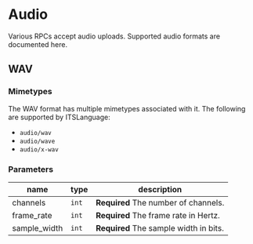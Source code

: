# Audio

Various RPCs accept audio uploads. Supported audio formats are documented here.

## WAV

### Mimetypes

The WAV format has multiple mimetypes associated with it. The following are
supported by ITSLanguage:

* `audio/wav`
* `audio/wave`
* `audio/x-wav`

### Parameters

name         | type  | description
-------------|-------|------------
channels     | `int` | **Required** The number of channels.
frame_rate   | `int` | **Required** The frame rate in Hertz.
sample_width | `int` | **Required** The sample width in bits.
